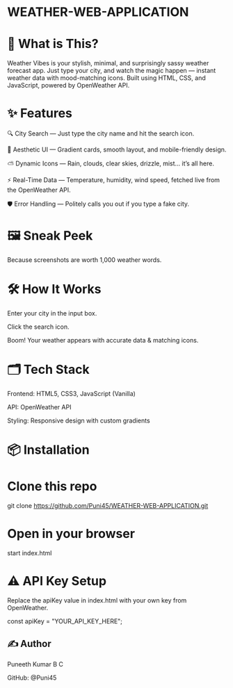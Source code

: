 # WEATHER-WEB-APPLICATION

# 🚀 What is This?
Weather Vibes is your stylish, minimal, and surprisingly sassy weather forecast app.
Just type your city, and watch the magic happen — instant weather data with mood-matching icons.
Built using HTML, CSS, and JavaScript, powered by OpenWeather API.

# ✨ Features
🔍 City Search — Just type the city name and hit the search icon.

🎨 Aesthetic UI — Gradient cards, smooth layout, and mobile-friendly design.

⛅ Dynamic Icons — Rain, clouds, clear skies, drizzle, mist… it’s all here.

⚡ Real-Time Data — Temperature, humidity, wind speed, fetched live from the OpenWeather API.

🛡 Error Handling — Politely calls you out if you type a fake city.

# 🖼 Sneak Peek

Because screenshots are worth 1,000 weather words.

# 🛠 How It Works
Enter your city in the input box.

Click the search icon.

Boom! Your weather appears with accurate data & matching icons.

# 🗂 Tech Stack
Frontend: HTML5, CSS3, JavaScript (Vanilla)

API: OpenWeather API

Styling: Responsive design with custom gradients

# 📦 Installation

# Clone this repo
git clone https://github.com/Puni45/WEATHER-WEB-APPLICATION.git

# Open in your browser
start index.html
# ⚠️ API Key Setup
Replace the apiKey value in index.html with your own key from OpenWeather.


const apiKey = "YOUR_API_KEY_HERE";

## ✍️ Author
Puneeth Kumar B C

GitHub: @Puni45
